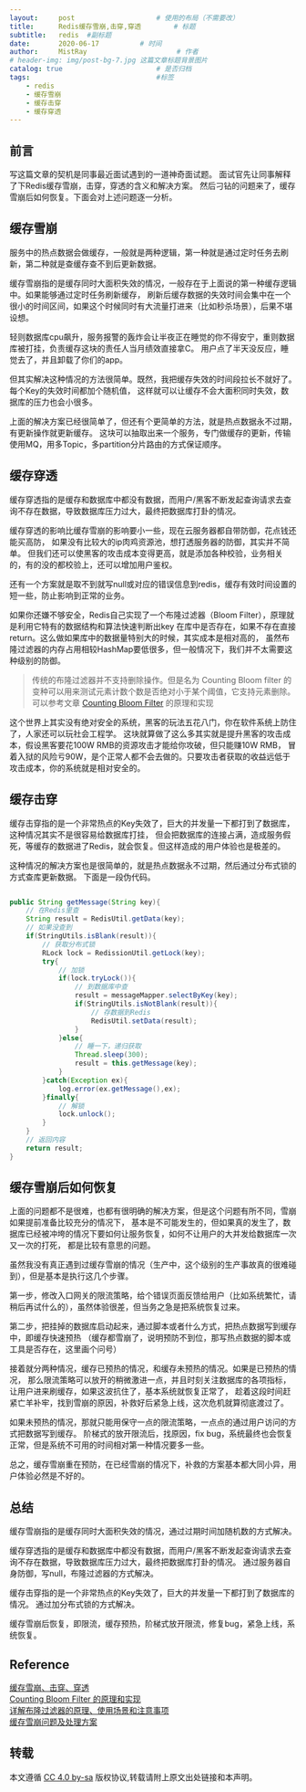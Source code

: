 ```yaml
---
layout:     post                    # 使用的布局（不需要改）
title:      Redis缓存雪崩,击穿,穿透        # 标题 
subtitle:   redis  #副标题
date:       2020-06-17          # 时间
author:     MistRay                      # 作者
# header-img: img/post-bg-7.jpg 这篇文章标题背景图片
catalog: true                       # 是否归档
tags:                               #标签
    - redis
    - 缓存雪崩
    - 缓存击穿
    - 缓存穿透
---
```

## 前言
写这篇文章的契机是同事最近面试遇到的一道神奇面试题。
面试官先让同事解释了下Redis缓存雪崩，击穿，穿透的含义和解决方案。
然后刁钻的问题来了，缓存雪崩后如何恢复。下面会对上述问题逐一分析。

## 缓存雪崩
服务中的热点数据会做缓存，一般就是两种逻辑，第一种就是通过定时任务去刷新，第二种就是查缓存查不到后更新数据。

缓存雪崩指的是缓存同时大面积失效的情况，一般存在于上面说的第一种缓存逻辑中。如果能够通过定时任务刷新缓存，
刷新后缓存数据的失效时间会集中在一个很小的时间区间，如果这个时候同时有大流量打进来（比如秒杀场景），后果不堪设想。

轻则数据库cpu飙升，服务报警的轰炸会让半夜正在睡觉的你不得安宁，重则数据库被打挂，负责缓存这块的责任人当月绩效直接拿C。
用户点了半天没反应，睡觉去了，并且卸载了你们的app。

但其实解决这种情况的方法很简单。既然，我把缓存失效的时间段拉长不就好了。每个Key的失效时间都加个随机值，
这样就可以让缓存不会大面积同时失效，数据库的压力也会小很多。

上面的解决方案已经很简单了，但还有个更简单的方法，就是热点数据永不过期，有更新操作就更新缓存。
这块可以抽取出来一个服务，专门做缓存的更新，传输使用MQ，用多Topic，多partition分片路由的方式保证顺序。

## 缓存穿透
缓存穿透指的是缓存和数据库中都没有数据，而用户/黑客不断发起查询请求去查询不存在数据，导致数据库压力过大，最终把数据库打卦的情况。

缓存穿透的影响比缓存雪崩的影响要小一些，现在云服务器都自带防御，花点钱还能买高防，
如果没有比较大的ip肉鸡资源池，想打透服务器的防御，其实并不简单。
但我们还可以使黑客的攻击成本变得更高，就是添加各种校验，业务相关的，有的没的都校验上，还可以增加用户鉴权。

还有一个方案就是取不到就写null或对应的错误信息到redis，缓存有效时间设置的短一些，防止影响到正常的业务。

如果你还嫌不够安全，Redis自己实现了一个布隆过滤器（Bloom Filter），原理就是利用它特有的数据结构和算法快速判断出key
在库中是否存在，如果不存在直接return。这么做如果库中的数据量特别大的时候，其实成本是相对高的，
虽然布隆过滤器的内存占用相较HashMap要低很多，但一般情况下，我们并不太需要这种级别的防御。

>传统的布隆过滤器并不支持删除操作。但是名为 Counting Bloom filter 的变种可以用来测试元素计数个数是否绝对小于某个阈值，它支持元素删除。
可以参考文章 [Counting Bloom Filter](https://cloud.tencent.com/developer/article/1136056) 的原理和实现


这个世界上其实没有绝对安全的系统，黑客的玩法五花八门，你在软件系统上防住了，人家还可以玩社会工程学。
这块就算做了这么多其实就是提升黑客的攻击成本，假设黑客要花100W RMB的资源攻击才能给你攻破，但只能赚10W RMB，
冒着入狱的风险亏90W，是个正常人都不会去做的。只要攻击者获取的收益远低于攻击成本，你的系统就是相对安全的。

## 缓存击穿
缓存击穿指的是一个非常热点的Key失效了，巨大的并发量一下都打到了数据库，这种情况其实不是很容易给数据库打挂，
但会把数据库的连接占满，造成服务假死，等缓存的数据进了Redis，就会恢复。但这样造成的用户体验也是极差的。

这种情况的解决方案也是很简单的，就是热点数据永不过期，然后通过分布式锁的方式查库更新数据。
下面是一段伪代码。

```java

public String getMessage(String key){
    // 在Redis里查
    String result = RedisUtil.getData(key);
    // 如果没查到
    if(StringUtils.isBlank(result)){
        // 获取分布式锁
        RLock lock = RedissionUtil.getLock(key);
        try{
            // 加锁
            if(lock.tryLock()){
                // 到数据库中查
                result = messageMapper.selectByKey(key);
                if(StringUtils.isNotBlank(result)){
                    // 存数据到Redis
                    RedisUtil.setData(result);
                }
            }else{
                // 睡一下，递归获取
                Thread.sleep(300);
                result = this.getMessage(key);
            }
        }catch(Exception ex){
            log.error(ex.getMessage(),ex);
        }finally{
            // 解锁
            lock.unlock();
        }
    }
    // 返回内容
    return result;
}

```

## 缓存雪崩后如何恢复
上面的问题都不是很难，也都有很明确的解决方案，但是这个问题有所不同，雪崩如果提前准备比较充分的情况下，
基本是不可能发生的，但如果真的发生了，数据库已经被冲垮的情况下要如何让服务恢复，如何不让用户的大并发给数据库一次又一次的打死，
都是比较有意思的问题。

虽然我没有真正遇到过缓存雪崩的情况（生产中，这个级别的生产事故真的很难碰到），但是基本是执行这几个步骤。  

第一步，修改入口网关的限流策略，给个错误页面反馈给用户（比如系统繁忙，请稍后再试什么的），虽然体验很差，但当务之急是把系统恢复过来。

第二步，把挂掉的数据库启动起来，通过脚本或者什么方式，把热点数据写到缓存中，即缓存快速预热
（缓存都雪崩了，说明预防不到位，那写热点数据的脚本或工具是否存在，这里画个问号）

接着就分两种情况，缓存已预热的情况，和缓存未预热的情况。如果是已预热的情况，
那么限流策略可以放开的稍微激进一点，并且时刻关注数据库的各项指标，让用户进来刷缓存，如果这波抗住了，基本系统就恢复正常了，
趁着这段时间赶紧亡羊补牢，找到雪崩的原因，补救好后紧急上线，这次危机就算彻底渡过了。

如果未预热的情况，那就只能用保守一点的限流策略，一点点的通过用户访问的方式把数据写到缓存。
阶梯式的放开限流后，找原因，fix bug，系统最终也会恢复正常，但是系统不可用的时间相对第一种情况要多一些。

总之，缓存雪崩重在预防，在已经雪崩的情况下，补救的方案基本都大同小异，用户体验必然是不好的。


## 总结
缓存雪崩指的是缓存同时大面积失效的情况，通过过期时间加随机数的方式解决。

缓存穿透指的是缓存和数据库中都没有数据，而用户/黑客不断发起查询请求去查询不存在数据，导致数据库压力过大，最终把数据库打卦的情况。
通过服务器自身防御，写null，布隆过滤器的方式解决。

缓存击穿指的是一个非常热点的Key失效了，巨大的并发量一下都打到了数据库的情况。
通过加分布式锁的方式解决。

缓存雪崩后恢复，即限流，缓存预热，阶梯式放开限流，修复bug，紧急上线，系统恢复。

## Reference
[缓存雪崩、击穿、穿透](https://mp.weixin.qq.com/s/knz-j-m8bTg5GnKc7oeZLg)  
[Counting Bloom Filter 的原理和实现](https://cloud.tencent.com/developer/article/1136056)  
[详解布隆过滤器的原理、使用场景和注意事项](https://www.jianshu.com/p/2104d11ee0a2)  
[缓存雪崩问题及处理方案](https://www.cnblogs.com/hadley/p/9979785.html)  
## 转载

本文遵循 [CC 4.0 by-sa](https://creativecommons.org/licenses/by-sa/4.0/) 版权协议,转载请附上原文出处链接和本声明。